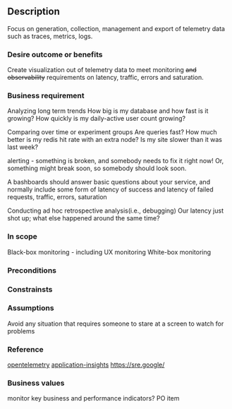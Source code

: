 ## Description
Focus on generation, collection, management and export of telemetry data such as traces, metrics, logs.

### Desire outcome or benefits
Create visualization out of telemetry data to meet monitoring ~~and observability~~ requirements on latency, traffic, errors and saturation.

### Business requirement

Analyzing long term trends
How big is my database and how fast is it growing? How quickly is my daily-active user count growing?

Comparing over time or experiment groups 
Are queries fast? How much better is my redis hit rate with an extra node? Is my site slower than it was last week?

alerting - something is broken, and somebody needs to fix it right now! Or, something might break soon, so somebody should look soon. 

A bashboards should answer basic questions about your service, and normally include some form of latency of success and latency of failed requests, traffic, errors, saturation 

Conducting ad hoc retrospective analysis(i.e., debugging)
Our latency just shot up; what else happened around the same time?

### In scope
Black-box monitoring - including UX monitoring
White-box monitoring 

### Preconditions

### Constrainsts

### Assumptions
Avoid any situation that requires someone to stare at a screen to watch for problems

### Reference 
[opentelemetry](https://opentelemetry.io/)
[application-insights](https://learn.microsoft.com/en-us/azure/azure-monitor/app/app-insights-overview?tabs=net#application-insights-overview)
https://sre.google/

### Business values
monitor key business and performance indicators? PO item 



